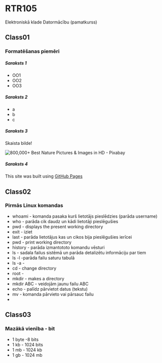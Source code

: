# RTR105
Elektroniskā klade Datormācību (pamatkurss)
## Class01
### Formatēšanas piemēri
##### Saraksts 1
- OO1
- OO2
- OO3
##### Saraksts 2
- a
- b
- c
##### Saraksts 3
Skaista bilde!


![800,000+ Best Nature Pictures & Images in HD - Pixabay](https://cdn.pixabay.com/photo/2015/04/23/22/00/tree-736885__480.jpg)
##### Saraksts 4
﻿This site was built using [GitHub Pages](https://docs.github.com/en/get-started/writing-on-github/getting-started-with-writing-and-formatting-on-github/basic-writing-and-formatting-syntax#links)
 
## Class02
### Pirmās Linux komandas
- whoami - komanda pasaka kurš lietotājs pieslēdzies (parāda username)
- who - parāda cik daudz un kādi lietotāji pieslēgušies
- pwd - displays the present working directory
- exit - iziet
- last - parāda lietotājus kas un cikos bija pieslēgušies ierīcei
- pwd - print working directory
- history - parāda izmantototo komandu vēsturi
- ls - sadala failus sistēmā un parāda detalizētu informāciju par tiem
- ls -l -parāda failu saturu tabulā
- ls -a -
- cd - change directory
- root - 
- mkdir - makes a directory
- mkdir ABC - veidojām jaunu failu ABC
- echo - palīdz pārvietot datus (tekstu)
- mv - komanda pārvieto vai pārsauc failu
- 
## Class03
### Mazākā vienība - bit
- 1 byte -8 bits
- 1 kb - 1024 bits
- 1 mb - 1024 kb
- 1 gb - 1024 mb
